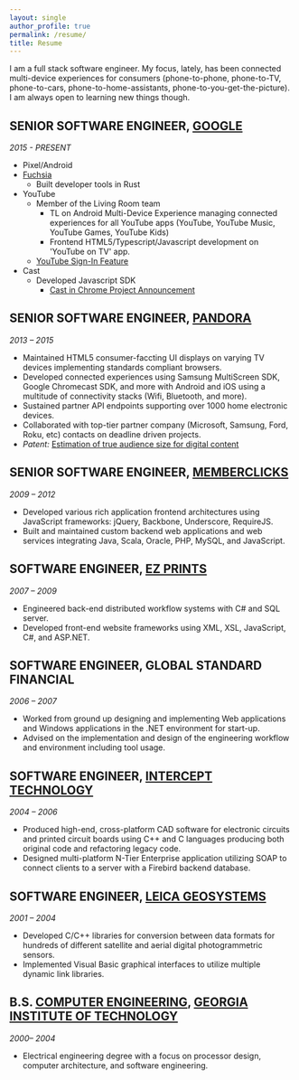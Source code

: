 ```yaml
---
layout: single
author_profile: true
permalink: /resume/
title: Resume
---
```


I am a full stack software engineer. My focus, lately, has been connected multi-device experiences for consumers (phone-to-phone, phone-to-TV, phone-to-cars, phone-to-home-assistants, phone-to-you-get-the-picture).  I am always open to learning new things though.

## SENIOR SOFTWARE ENGINEER, [GOOGLE](https://google.com)
*2015 - PRESENT*
 - Pixel/Android
 - [Fuchsia](/fuchsia/)
   - Built developer tools in Rust
 - YouTube
   - Member of the Living Room team
     - TL on Android Multi-Device Experience managing connected experiences for all YouTube apps (YouTube, YouTube Music, YouTube Games, YouTube Kids)
     - Frontend HTML5/Typescript/Javascript development on 'YouTube on TV' app. 
   - [YouTube Sign-In Feature](https://www.androidpolice.com/youtube-has-made-it-a-whole-lot-easier-to-sign-in-on-your-tv/)
 - Cast
   - Developed Javascript SDK
     - [Cast in Chrome Project Announcement](https://blog.google/products/chrome/google-cast-is-now-built-in-to-chrome)

## SENIOR SOFTWARE ENGINEER, [PANDORA](https://www.pandora.com/)
*2013 – 2015*
 - Maintained HTML5 consumer-faccting UI displays on varying TV devices implementing standards compliant browsers. 
 - Developed connected experiences using Samsung MultiScreen SDK, Google Chromecast SDK, and more with Android and iOS using a multitude of connectivity stacks (Wifi, Bluetooth, and more).
 - Sustained partner API endpoints supporting over 1000 home electronic devices.
 - Collaborated with top-tier partner company (Microsoft, Samsung, Ford, Roku, etc) contacts on deadline driven projects.  
 - *Patent:* [Estimation of true audience size for digital content](https://patents.google.com/patent/US20180336586A1)

## SENIOR SOFTWARE ENGINEER, [MEMBERCLICKS](https://memberclicks.com/)
*2009 – 2012*
 - Developed various rich application frontend architectures using JavaScript frameworks:  jQuery, Backbone, Underscore, RequireJS. 
 - Built and maintained custom backend web applications and web services integrating Java, Scala, Oracle,  PHP, MySQL, and JavaScript. 

## SOFTWARE ENGINEER, [EZ PRINTS](https://www.ezprints.com/)
*2007 – 2009*
 - Engineered back-end distributed workflow systems with C# and SQL server. 
 - Developed front-end website frameworks using XML, XSL, JavaScript, C#, and  ASP.NET. 

## SOFTWARE ENGINEER, GLOBAL STANDARD FINANCIAL 
*2006 – 2007*
 - Worked from ground up designing and implementing Web applications and  Windows applications in the .NET environment for start-up. 
 - Advised on the implementation and design of the engineering workflow and  environment including tool usage. 

## SOFTWARE ENGINEER, [INTERCEPT TECHNOLOGY](https://www.intercept.com/)
*2004 – 2006*
 - Produced high-end, cross-platform CAD software for electronic circuits and printed circuit boards  using C++ and C languages producing both original code and refactoring legacy  code. 
 - Designed multi-platform N-Tier Enterprise application utilizing SOAP to connect  clients to a server with a Firebird backend database. 

## SOFTWARE ENGINEER, [LEICA GEOSYSTEMS](https://leica-geosystems.com/) 
*2001 – 2004*
 - Developed C/C++ libraries for conversion between data formats for hundreds of different satellite and aerial digital photogrammetric sensors. 
 - Implemented Visual Basic graphical interfaces to utilize multiple dynamic link  libraries. 
 
## B.S. [COMPUTER ENGINEERING](https://ece.gatech.edu/computer-engineering-degree), [GEORGIA INSTITUTE OF TECHNOLOGY](https://gatech.edu) 
*2000– 2004*

 - Electrical engineering degree with a focus on processor design, computer architecture,  and software engineering. 
